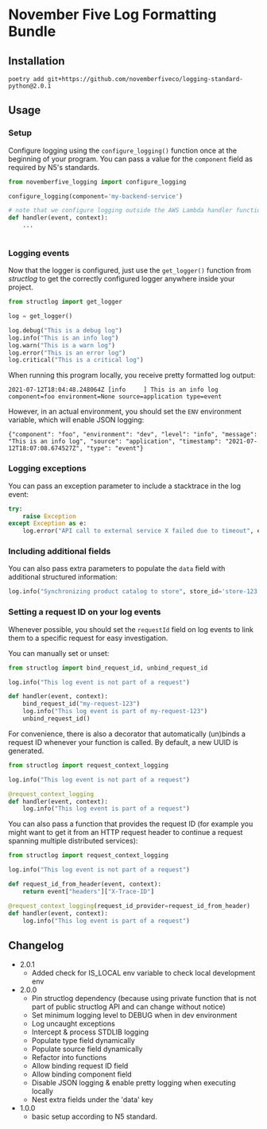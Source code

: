# November Five Log Formatting Bundle

## Installation
```commandline
poetry add git+https://github.com/novemberfiveco/logging-standard-python@2.0.1
```

## Usage

### Setup

Configure logging using the `configure_logging()` function once at the beginning of your program.
You can pass a value for the `component` field as required by N5's standards.
```python
from novemberfive_logging import configure_logging

configure_logging(component='my-backend-service')

# note that we configure logging outside the AWS Lambda handler function
def handler(event, context):
    ...
 
```

### Logging events

Now that the logger is configured, just use the `get_logger()` function from *structlog* to get the correctly configured
logger anywhere inside your project.

```python
from structlog import get_logger

log = get_logger()

log.debug("This is a debug log")
log.info("This is an info log")
log.warn("This is a warn log")
log.error("This is an error log")
log.critical("This is a critical log")
```

When running this program locally, you receive pretty formatted log output:

````commandline
2021-07-12T18:04:48.248064Z [info     ] This is an info log                             component=foo environment=None source=application type=event
````

However, in an actual environment, you should set the `ENV` environment variable, which will enable JSON logging:

````json5
{"component": "foo", "environment": "dev", "level": "info", "message": "This is an info log", "source": "application", "timestamp": "2021-07-12T18:07:08.674527Z", "type": "event"}
````

### Logging exceptions

You can pass an exception parameter to include a stacktrace in the log event:

````python
try:
    raise Exception
except Exception as e:
    log.error("API call to external service X failed due to timeout", exception=e)
````

### Including additional fields

You can also pass extra parameters to populate the `data` field with additional structured information:

````python
log.info("Synchronizing product catalog to store", store_id='store-123')
````


### Setting a request ID on your log events

Whenever possible, you should set the `requestId` field on log events to link them to a specific request for easy investigation.

You can manually set or unset:

```python
from structlog import bind_request_id, unbind_request_id

log.info("This log event is not part of a request")

def handler(event, context):
    bind_request_id("my-request-123")
    log.info("This log event is part of my-request-123")
    unbind_request_id()
```

For convenience, there is also a decorator that automatically (un)binds a request ID whenever your function is called. By default, a new UUID is generated.
```python
from structlog import request_context_logging

log.info("This log event is not part of a request")

@request_context_logging
def handler(event, context):
    log.info("This log event is part of a request")
```

You can also pass a function that provides the request ID (for example you might want to get it from an HTTP request header
to continue a request spanning multiple distributed services):
```python
from structlog import request_context_logging

log.info("This log event is not part of a request")

def request_id_from_header(event, context):
    return event["headers"]["X-Trace-ID"]

@request_context_logging(request_id_provider=request_id_from_header)
def handler(event, context):
    log.info("This log event is part of a request")
```

## Changelog

- 2.0.1
  - Added check for IS_LOCAL env variable to check local development env
- 2.0.0
    - Pin structlog dependency (because using private function that is not part of public structlog API and can change without notice)
    - Set minimum logging level to DEBUG when in dev environment
    - Log uncaught exceptions
    - Intercept & process STDLIB logging
    - Populate type field dynamically
    - Populate source field dynamically
    - Refactor into functions
    - Allow binding request ID field
    - Allow binding component field
    - Disable JSON logging & enable pretty logging when executing locally
    - Nest extra fields under the 'data' key
- 1.0.0
    - basic setup according to N5 standard.


